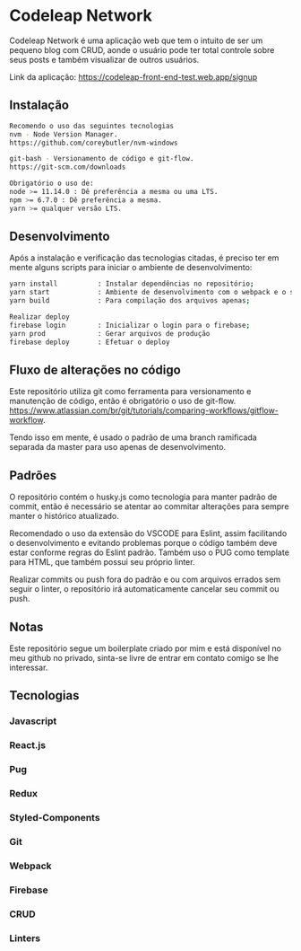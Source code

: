 # Codeleap Network

Codeleap Network é uma aplicação web que tem o intuito de ser um pequeno blog com CRUD, aonde o usuário pode ter total controle sobre seus posts
e também visualizar de outros usuários.

Link da aplicação: https://codeleap-front-end-test.web.app/signup

## Instalação

```bash
Recomendo o uso das seguintes tecnologias
nvm - Node Version Manager.
https://github.com/coreybutler/nvm-windows

git-bash - Versionamento de código e git-flow.
https://git-scm.com/downloads

Obrigatório o uso de:
node >= 11.14.0 : Dê preferência a mesma ou uma LTS.
npm >= 6.7.0 : Dê preferência a mesma.
yarn >= qualquer versão LTS.
``` 

## Desenvolvimento
Após a instalação e verificação das tecnologias citadas, é preciso ter em mente alguns scripts para iniciar o ambiente de desenvolvimento:
```bash
yarn install          : Instalar dependências no repositório;
yarn start            : Ambiente de desenvolvimento com o webpack e o servidor;
yarn build            : Para compilação dos arquivos apenas;

Realizar deploy
firebase login        : Inicializar o login para o firebase;
yarn prod             : Gerar arquivos de produção
firebase deploy       : Efetuar o deploy
```

## Fluxo de alterações no código
Este repositório utiliza git como ferramenta para versionamento e manutenção de código, então é obrigatório o uso de git-flow. https://www.atlassian.com/br/git/tutorials/comparing-workflows/gitflow-workflow.

Tendo isso em mente, é usado o padrão de uma branch ramificada separada da master para uso apenas de desenvolvimento.

## Padrões

O repositório contém o husky.js como tecnologia para manter padrão de commit, então é necessário se atentar ao commitar alterações para sempre manter o histórico atualizado.

Recomendado o uso da extensão do VSCODE para Eslint, assim facilitando o desenvolvimento e evitando problemas porque o código também deve estar conforme regras do Eslint padrão. Também uso o PUG como template para HTML, que também possui seu próprio linter.

Realizar commits ou push fora do padrão e ou com arquivos errados sem seguir o linter, o repositório irá automaticamente cancelar seu commit ou push.

## Notas
Este repositório segue um boilerplate criado por mim e está disponível no meu github no privado, sinta-se livre de entrar em contato comigo se lhe
interessar.

## Tecnologias
### Javascript
### React.js
### Pug
### Redux
### Styled-Components
### Git
### Webpack
### Firebase
### CRUD
### Linters